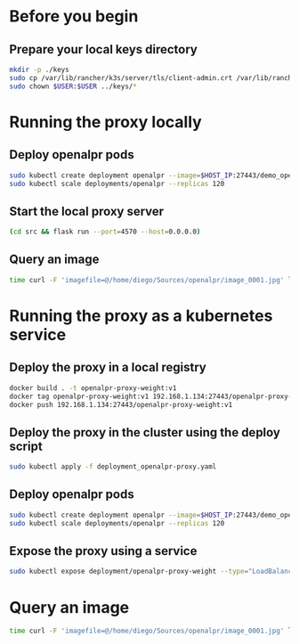 # Before you begin

## Prepare your local keys directory

```bash
mkdir -p ./keys
sudo cp /var/lib/rancher/k3s/server/tls/client-admin.crt /var/lib/rancher/k3s/server/tls/client-admin.key /var/lib/rancher/k3s/server/tls/server-ca.crt ~/.ssh/id_rsa ./keys/
sudo chown $USER:$USER ../keys/*
```

# Running the proxy locally

## Deploy openalpr pods

```bash
sudo kubectl create deployment openalpr --image=$HOST_IP:27443/demo_openalpr
sudo kubectl scale deployments/openalpr --replicas 120
```

## Start the local proxy server
```bash
(cd src && flask run --port=4570 --host=0.0.0.0)
```

## Query an image

```bash
time curl -F 'imagefile=@/home/diego/Sources/openalpr/image_0001.jpg' localhost:4570/forward/recognize
```

# Running the proxy as a kubernetes service

## Deploy the proxy in a local registry

```bash
docker build . -t openalpr-proxy-weight:v1
docker tag openalpr-proxy-weight:v1 192.168.1.134:27443/openalpr-proxy-weight:v1
docker push 192.168.1.134:27443/openalpr-proxy-weight:v1
```

## Deploy the proxy in the cluster using the deploy script

```bash
sudo kubectl apply -f deployment_openalpr-proxy.yaml
```

## Deploy openalpr pods

```bash
sudo kubectl create deployment openalpr --image=$HOST_IP:27443/demo_openalpr
sudo kubectl scale deployments/openalpr --replicas 120
```

## Expose the proxy using a service

```bash
sudo kubectl expose deployment/openalpr-proxy-weight --type="LoadBalancer" --port 4570
```


# Query an image

```bash
time curl -F 'imagefile=@/home/diego/Sources/openalpr/image_0001.jpg' localhost:4570/forward/recognize
```
